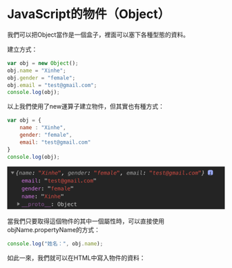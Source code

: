 # JavaScript的物件（Object）

我們可以把Object當作是一個盒子，裡面可以塞下各種型態的資料。

建立方式：

```javascript
var obj = new Object();
obj.name = "Xinhe";
obj.gender = "female";
obj.email = "test@gmail.com";
console.log(obj);
```

以上我們使用了new運算子建立物件，但其實也有種方式：

```javascript
var obj = {
    name : "Xinhe",
    gender: "female",
    email: "test@gmail.com"
}
console.log(obj);
```

![](../.gitbook/assets/image%20%287%29.png)

當我們只要取得這個物件的其中一個屬性時，可以直接使用objName.propertyName的方式：

```javascript
console.log("姓名：", obj.name);
```

如此一來，我們就可以在HTML中寫入物件的資料：

```text

```




